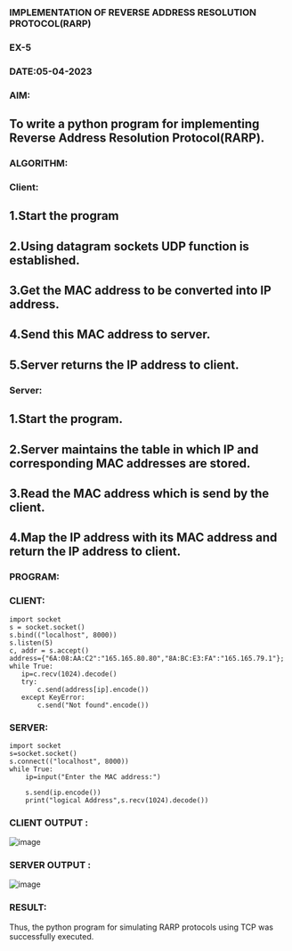 ### IMPLEMENTATION OF REVERSE ADDRESS RESOLUTION PROTOCOL(RARP)

### EX-5

### DATE:05-04-2023

### AIM:

## To write a python program for implementing Reverse Address Resolution Protocol(RARP).

### ALGORITHM:

### Client:

## 1.Start the program
## 2.Using datagram sockets UDP function is established.
## 3.Get the MAC address to be converted into IP address.
## 4.Send this MAC address to server.
## 5.Server returns the IP address to client.

### Server:

## 1.Start the program.
## 2.Server maintains the table in which IP and corresponding MAC addresses are stored.
## 3.Read the MAC address which is send by the client.
## 4.Map the IP address with its MAC address and return the IP address to client.

### PROGRAM:
### CLIENT:
```
import socket
s = socket.socket()
s.bind(("localhost", 8000))
s.listen(5)
c, addr = s.accept()
address={"6A:08:AA:C2":"165.165.80.80","8A:BC:E3:FA":"165.165.79.1"};
while True:
   ip=c.recv(1024).decode()
   try:
       c.send(address[ip].encode())
   except KeyError:
       c.send("Not found".encode())
```

### SERVER:
```
import socket
s=socket.socket()
s.connect(("localhost", 8000))
while True:
    ip=input("Enter the MAC address:")
     
    s.send(ip.encode())
    print("logical Address",s.recv(1024).decode())

```
### CLIENT OUTPUT :
![image](https://github.com/tsanjaithirumal/EX-5/assets/119393916/a05f8225-448d-483b-889e-3fc6e1734d51)
### SERVER OUTPUT :
![image](https://github.com/tsanjaithirumal/EX-5/assets/119393916/09dacbad-a401-4171-816a-23d5606adf42)

### RESULT:
Thus, the python program for simulating RARP protocols using TCP was successfully executed.

